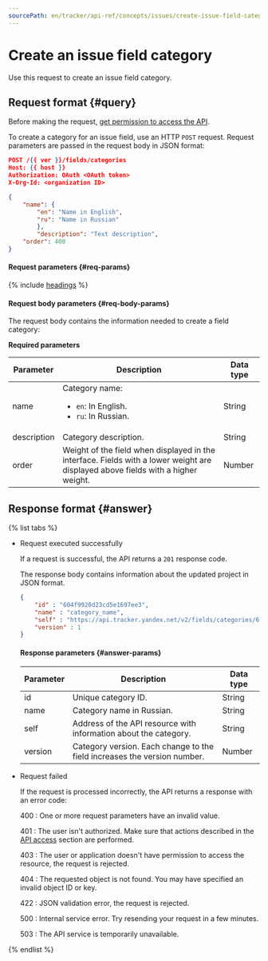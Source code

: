 ```yaml
---
sourcePath: en/tracker/api-ref/concepts/issues/create-issue-field-category.md
---
```

# Create an issue field category

Use this request to create an issue field category.

## Request format {#query}

Before making the request, [get permission to access the API](../access.md).

To create a category for an issue field, use an HTTP `POST` request. Request parameters are passed in the request body in JSON format:

```json
POST /{{ ver }}/fields/categories
Host: {{ host }}
Authorization: OAuth <OAuth token>
X-Org-Id: <organization ID>

{
    "name": {
        "en": "Name in English",
        "ru": "Name in Russian"
        },
        "description": "Text description", 
    "order": 400
}
```

#### Request parameters {#req-params}

{% include [headings](../../../_includes/tracker/api/headings.md) %}

#### Request body parameters {#req-body-params}

The request body contains the information needed to create a field category:

**Required parameters**

| Parameter | Description | Data type |
| ----- | ----- | ----- |
| name | Category name:<ul><li>`en`: In English.</li><li>`ru`: In Russian.</li></ul> | String |
| description | Category description. | String |
| order | Weight of the field when displayed in the interface. Fields with a lower weight are displayed above fields with a higher weight. | Number |

## Response format {#answer}

{% list tabs %}

- Request executed successfully

    If a request is successful, the API returns a `201` response code.

    The response body contains information about the updated project in JSON format.

    ```json
    {
        "id" : "604f9920d23cd5e1697ee3",
        "name" : "category_name",
        "self" : "https://api.tracker.yandex.net/v2/fields/categories/604f9920d23cd5e1697ee3",
        "version" : 1
    }
    ```

    #### Response parameters {#answer-params}

    | Parameter | Description | Data type |
    | ----- | ----- | ----- |
    | id | Unique category ID. | String |
    | name | Category name in Russian. | String |
    | self | Address of the API resource with information about the category. | String |
    | version | Category version. Each change to the field increases the version number. | Number |

- Request failed

    If the request is processed incorrectly, the API returns a response with an error code:

    400
    : One or more request parameters have an invalid value.

    401
    : The user isn't authorized. Make sure that actions described in the [API access](../access.md) section are performed.

    403
    : The user or application doesn't have permission to access the resource, the request is rejected.

    404
    : The requested object is not found. You may have specified an invalid object ID or key.

    422
    : JSON validation error, the request is rejected.

    500
    : Internal service error. Try resending your request in a few minutes.

    503
    : The API service is temporarily unavailable.

{% endlist %}

